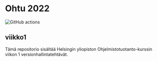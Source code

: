 # Ohtu 2022

![GitHub actions](https://github.com/ojanenmarianna/ohtu-2022-viikko1/workflows/CI/badge.svg)

## viikko1
Tämä repositorio sisältää Helsingin yliopiston Ohjelmistotuotanto-kurssin viikon 1 versionhallintatehtävät.

